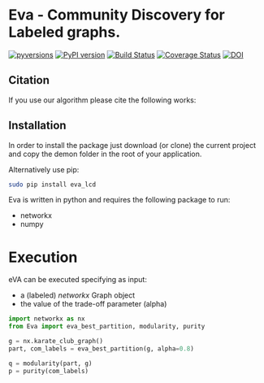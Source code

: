 # Eva - Community Discovery for Labeled graphs.

[![pyversions](https://img.shields.io/pypi/pyversions/eva_lcd.svg)](https://badge.fury.io/py/eva_lcd)
[![PyPI version](https://badge.fury.io/py/eva_lcd.svg)](https://badge.fury.io/py/eva_lcd)
[![Build Status](https://travis-ci.org/GiulioRossetti/Eva.svg?branch=master)](https://travis-ci.org/GiulioRossetti/Eva)
[![Coverage Status](https://coveralls.io/repos/github/GiulioRossetti/Eva/badge.svg?branch=master)](https://coveralls.io/github/GiulioRossetti/Eva?branch=master)
[![DOI](https://zenodo.org/badge/191769795.svg)](https://zenodo.org/badge/latestdoi/191769795)


## Citation
If you use our algorithm please cite the following works:

## Installation


In order to install the package just download (or clone) the current project and copy the demon folder in the root of your application.

Alternatively use pip:
```bash
sudo pip install eva_lcd
```

Eva is written in python and requires the following package to run:
- networkx
- numpy

# Execution

eVA can be executed specifying as input: 

- a (labeled) *networkx* Graph object
- the value of the trade-off parameter (alpha)

```python
import networkx as nx
from Eva import eva_best_partition, modularity, purity

g = nx.karate_club_graph()
part, com_labels = eva_best_partition(g, alpha=0.8)

q = modularity(part, g)
p = purity(com_labels)

```
